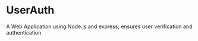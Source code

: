 # UserAuth
A Web Application using Node.js and express; ensures user verification and authentication
